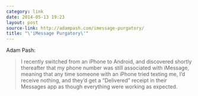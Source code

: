 ```yaml
---
category: link
date: 2014-05-13 19:23
layout: post
source-link: http://adampash.com/imessage-purgatory/
title: "\'iMessage Purgatory\'"
---
```

Adam Pash: 

> I recently switched from an iPhone to Android, and discovered shortly thereafter that my phone number was still associated with iMessage, meaning that any time someone with an iPhone tried texting me, I’d receive nothing, and they’d get a “Delivered” receipt in their Messages app as though everything were working as expected.